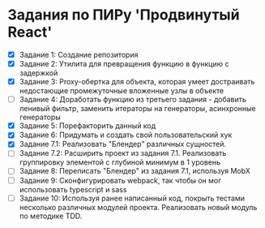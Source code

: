 # Задания по ПИРу 'Продвинутый React'

- [x] Задание 1: Создание репозитория
- [x] Задание 2: Утилита для превращения функцию в функцию с задержкой
- [x] Задание 3: Proxy-обертка для объекта, которая умеет достраивать недостающие промежуточные вложенные узлы в объекте
- [ ] Задание 4: Доработать функцию из третьего задания - добавить ленивый фильтр, заменить итераторы на генераторы, асинхронные генераторы
- [x] Задание 5: Порефакторить данный код
- [x] Задание 6: Придумать и создать свой пользовательский хук
- [x] Задание 7.1: Реализовать "Блендер" различных сущностей.
- [ ] Задание 7.2: Расширить проект из задания 7.1. Реализовать группировку элементой с глубиной минимум в 1 уровень
- [ ] Задание 8: Переписать "Блендер" из задания 7.1, используя MobX
- [ ] Задание 9: Сконфигурировать webpack, так чтобы он мог использовать typescript и sass
- [ ] Задание 10: Используя ранее написанный код, покрыть тестами несколько различных модулей проекта. Реализовать новый модуль по методике TDD.
